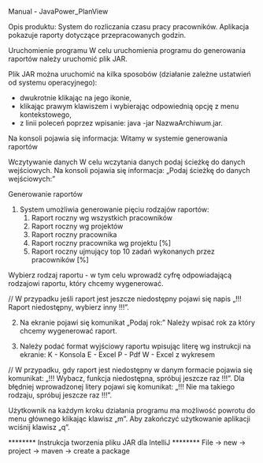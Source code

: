 Manual - JavaPower_PlanView

Opis produktu:
  System do rozliczania czasu pracy pracowników. Aplikacja pokazuje raporty dotyczące przepracowanych godzin.

Uruchomienie programu
 W celu uruchomienia programu do generowania raportów należy uruchomić plik JAR.
 
 Plik JAR można uruchomić na kilka sposobów (działanie zależne ustatwień od systemu operacyjnego):
- dwukrotnie klikając na jego ikonie,
- klikając prawym klawiszem i wybierając odpowiednią opcję z menu kontekstowego,
- z linii poleceń poprzez wpisanie: java -jar NazwaArchiwum.jar. 

Na konsoli pojawia się informacja: Witamy w systemie generowania raportów


Wczytywanie danych
	W celu wczytania danych podaj ścieżkę do danych wejściowych. Na konsoli pojawia się informacja: 
	„Podaj ścieżkę do danych wejściowych:”
  
  
Generowanie raportów
1. System umożliwia generowanie pięciu rodzajów raportów:
	1. Raport roczny wg wszystkich pracowników
	2. Raport roczny wg projektów
	3. Raport roczny pracownika
	4. Raport roczny pracownika wg projektu [%]
	5. Raport roczny ujmujący top 10 zadań wykonanych przez pracowników [%]
  
Wybierz rodzaj raportu - w tym celu wprowadź cyfrę odpowiadającą rodzajowi raportu, który chcemy wygenerować.

// W przypadku jeśli raport jest jeszcze niedostępny pojawi się napis „!!! Raport niedostępny, wybierz inny !!!”.


2. Na ekranie pojawi się komunikat „Podaj rok:” Należy wpisać rok za który chcemy wygenerować raport.

3. Należy podać format wyjściowy raportu wpisując literę wg instrukcji na ekranie:
	K - Konsola
	E - Excel
	P - Pdf
	W - Excel z wykresem
  
// W przypadku, gdy raport jest niedostępny w danym formacie pojawia się komunikat: „!!! Wybacz, funkcja niedostępna, spróbuj jeszcze raz !!!”.
Dla błędniej wprowadzonej litery pojawi się komunikat: „!!! Nie ma takiego rodzaju, spróbuj jeszcze raz !!!”.



Użytkownik na każdym kroku działania programu ma możliwość powrotu do menu głównego klikając klawisz „m”. 
Aby zakończyć użytkowanie aplikacji wciśnij klawisz „q”.


******** Instrukcja tworzenia pliku JAR dla IntelliJ ********
File -> new -> project -> maven -> create a package
